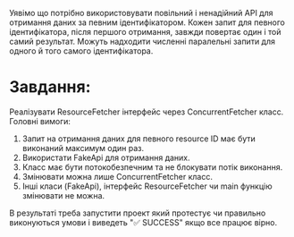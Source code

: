 Уявімо що потрібно використовувати повільний і ненадійний API для отримання даних за певним ідентифікатором.
Кожен запит для певного ідентифікатора, після першого отримання, завжди повертає один і той самий результат.
Можуть надходити численні паралельні запити для одного й того самого ідентифікатора.

# Завдання:
Реалізувати ResourceFetcher інтерфейс через ConcurrentFetcher класс. Головні вимоги:
  1. Запит на отримання даних для певного resource ID має бути виконаний максимум один раз.
  2. Використати FakeApi для отримання даних.
  3. Класс має бути потокобезпечним та не блокувати потік виконання.
  4. Змінювати можна лише ConcurrentFetcher класс. 
  5. Інші класи (FakeApi), інтерфейс ResourceFetcher чи main функцію змінювати не можна.

В результаті треба запустити проект який протестує чи правильно виконуються умови і виведеть "✅ SUCCESS" якщо все працює вірно.